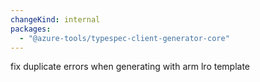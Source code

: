 ```yaml
---
changeKind: internal
packages:
  - "@azure-tools/typespec-client-generator-core"
---
```


fix duplicate errors when generating with arm lro template